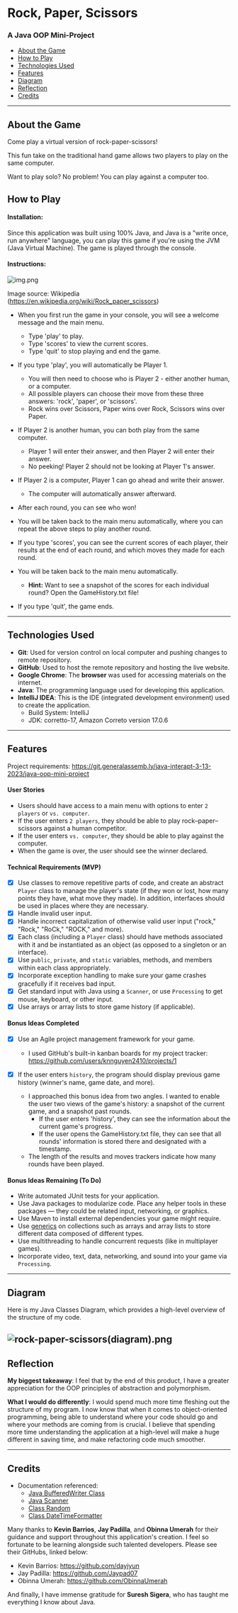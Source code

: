 
# Rock, Paper, Scissors

### A Java OOP Mini-Project
* <a href="#about-the-game">About the Game</a>
* <a href="#how-to-play">How to Play</a>
* <a href="#technologies-used">Technologies Used</a>
* <a href="#features">Features</a>
* <a href="#diagram">Diagram</a>
* <a href="#reflection">Reflection</a>
* <a href="#credits">Credits</a>
---
## About the Game

Come play a virtual version of rock-paper-scissors!

This fun take on the traditional hand game allows two players to play on the same computer.

Want to play solo? No problem! You can play against a computer too.

## How to Play

#### Installation:

Since this application was built using 100% Java, and Java is a "write once, run anywhere" language, you can play this game if you're using the JVM (Java Virtual Machine). The game is played through the console.

#### Instructions:

![img.png](img.png)

Image source: Wikipedia (https://en.wikipedia.org/wiki/Rock_paper_scissors)

* When you first run the game in your console, you will see a welcome message and the main menu.
   * Type 'play' to play. 
   * Type 'scores' to view the current scores. 
   * Type 'quit' to stop playing and end the game.


* If you type 'play', you will automatically be Player 1.
  * You will then need to choose who is Player 2 - either another human, or a computer.
  * All possible players can choose their move from these three answers: 'rock', 'paper', or 'scissors'.
  * Rock wins over Scissors, Paper wins over Rock, Scissors wins over Paper.


* If Player 2 is another human, you can both play from the same computer.
  * Player 1 will enter their answer, and then Player 2 will enter their answer.
  * No peeking! Player 2 should not be looking at Player 1's answer.


* If Player 2 is a computer, Player 1 can go ahead and write their answer.
  * The computer will automatically answer afterward.


* After each round, you can see who won!
* You will be taken back to the main menu automatically, where you can repeat the above steps to play another round.


* If you type 'scores', you can see the current scores of each player, their results at the end of each round, and which moves they made for each round.
* You will be taken back to the main menu automatically.
  * **Hint:** Want to see a snapshot of the scores for each individual round? Open the GameHistory.txt file!


* If you type 'quit', the game ends.
---
## Technologies Used

* **Git**: Used for version control on local computer and pushing changes to remote repository.
* **GitHub**: Used to host the remote repository and hosting the live website.
* **Google Chrome**: The **browser** was used for accessing materials on the internet.
* **Java**: The programming language used for developing this application.
* **IntelliJ IDEA**: This is the IDE (integrated development environment) used to create the application.
  * Build System: IntelliJ 
  * JDK: corretto-17, Amazon Correto version 17.0.6
---
## Features
Project requirements: https://git.generalassemb.ly/java-interapt-3-13-2023/java-oop-mini-project

#### User Stories

- Users should have access to a main menu with options to enter `2 players` or `vs. computer`.
- If the user enters `2 players`, they should be able to play rock–paper–scissors against a human competitor.
- If the user enters `vs. computer`, they should be able to play against the computer.
- When the game is over, the user should see the winner declared.

#### Technical Requirements (MVP)

- [x] Use classes to remove repetitive parts of code, and create an abstract `Player` class to manage the player's state (if they won or lost, how many points they have, what move they made). In addition, interfaces should be used in places where they are necessary.
- [x] Handle invalid user input.
- [x] Handle incorrect capitalization of otherwise valid user input ("rock," "Rock," "RoCk," "ROCK," and more).
- [x] Each class (including a `Player` class) should have methods associated with it and be instantiated as an object (as opposed to a singleton or an interface).
- [x] Use `public`, `private`, and `static` variables, methods, and members within each class appropriately.
- [x] Incorporate exception handling to make sure your game crashes gracefully if it receives bad input.
- [x] Get standard input with Java using a `Scanner`, or use `Processing` to get mouse, keyboard, or other input.
- [x] Use arrays or array lists to store game history (if applicable).

#### Bonus Ideas Completed

- [x] Use an Agile project management framework for your game.
  - I used GitHub's built-in kanban boards for my project tracker: https://github.com/users/knnguyen2410/projects/1


- [x] If the user enters `history`, the program should display previous game history (winner's name, game date, and more).
  - I approached this bonus idea from two angles. I wanted to enable the user two views of the game's history: a snapshot of the current game, and a snapshot past rounds.
    - If the user enters 'history', they can see the information about the current game's progress.
    - If the user opens the GameHistory.txt file, they can see that all rounds' information is stored there and designated with a timestamp.
  - The length of the results and moves trackers indicate how many rounds have been played.

#### Bonus Ideas Remaining (To Do)

- Write automated JUnit tests for your application.
- Use Java packages to modularize code. Place any helper tools in these packages — they could be related input, networking, or graphics.
- Use Maven to install external dependencies your game might require.
- Use [generics](https://docs.oracle.com/javase/tutorial/extra/generics/index.html) on collections such as arrays and array lists to store different data composed of different types.
- Use multithreading to handle concurrent requests (like in multiplayer games).
- Incorporate video, text, data, networking, and sound into your game via `Processing`.
---
## Diagram

Here is my Java Classes Diagram, which provides a high-level overview of the structure of my code.

![rock-paper-scissors(diagram).png](out%2Fproduction%2Frock-paper-scissors%2Frock-paper-scissors%28diagram%29.png)
---
## Reflection

**My biggest takeaway**: I feel that by the end of this product, I have a greater appreciation for the OOP principles of abstraction and polymorphism.


**What I would do differently**: I would spend much more time fleshing out the structure of my program. I now know that when it comes to object-oriented programming, being able to understand where your code should go and where your methods are coming from is crucial. I believe that spending more time understanding the application at a high-level will make a huge different in saving time, and make refactoring code much smoother.

---
## Credits

* Documentation referenced:
  - [Java BufferedWriter Class](https://www.javatpoint.com/java-bufferedwriter-class)
  - [Java Scanner](https://www.javatpoint.com/Scanner-class)
  - [Class Random](https://docs.oracle.com/javase/8/docs/api/java/util/Random.html)
  - [Class DateTimeFormatter](https://docs.oracle.com/javase/8/docs/api/java/time/format/DateTimeFormatter.html)

Many thanks to **Kevin Barrios**, **Jay Padilla**, and **Obinna Umerah** for their guidance and support throughout this application's creation. I feel so fortunate to be learning alongside such talented developers. Please see their GitHubs, linked below:
* Kevin Barrios: https://github.com/dayjyun
* Jay Padilla: https://github.com/Jaypad07
* Obinna Umerah: https://github.com/ObinnaUmerah

And finally, I have immense gratitude for **Suresh Sigera**, who has taught me everything I know about Java.
